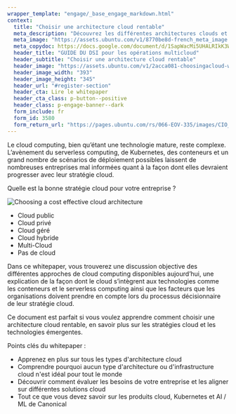 ```yaml
---
wrapper_template: "engage/_base_engage_markdown.html"
context:
  title: "Choisir une architecture cloud rentable"
  meta_description: "Découvrez les différentes architectures clouds et comment choisir une architecture rentable"
  meta_image: "https://assets.ubuntu.com/v1/8770be8d-french_meta_image.png"
  meta_copydoc: https://docs.google.com/document/d/1SapWacMi5UHALRIkK3WE2j5OS9NbHBzLLmt7XZkejtA
  header_title: "GUIDE DU DSI pour les opérations multicloud"
  header_subtitle: "Choisir une architecture cloud rentable"
  header_image: "https://assets.ubuntu.com/v1/2acca081-choosingacloud-white.svg"
  header_image_width: "393"
  header_image_height: "345"
  header_url: "#register-section"
  header_cta: Lire le whitepaper
  header_cta_class: p-button--positive
  header_class: p-engage-banner--dark
  form_include: fr
  form_id: 3580
  form_return_url: "https://pages.ubuntu.com/rs/066-EOV-335/images/CIO_MultiCloud_WP_French_28.01.20%20%283%29.pdf"
---
```


Le cloud computing, bien qu’étant une technologie mature, reste complexe. L’avènement du serverless computing, de Kubernetes, des conteneurs et un grand nombre de scénarios de déploiement possibles laissent de nombreuses entreprises mal informées quant à la façon dont elles devraient progresser avec leur stratégie cloud.

Quelle est la bonne stratégie cloud pour votre entreprise ?

<div class="col-12 u-equal-height">
  <div class="col-3">
    <p><img src="https://assets.ubuntu.com/v1/90010d3d-Screenshot+from+2018-09-03+10-33-04.png" alt="Choosing a cost effective cloud architecture"></p>
  </div>
  <div class="col-9 u-vertically-center">
    <ul class="p-list--divided is-split">
      <li class="p-list__item">Cloud public</li>
      <li class="p-list__item">Cloud privé</li>
      <li class="p-list__item">Cloud géré</li>
      <li class="p-list__item">Cloud hybride</li>
      <li class="p-list__item">Multi-Cloud</li>
      <li class="p-list__item">Pas de cloud</li>
    </ul>
  </div>
</div>

Dans ce whitepaper, vous trouverez une discussion objective des différentes approches de cloud computing disponibles aujourd’hui, une explication de la façon dont le cloud s’intègrent aux technologies comme les conteneurs et le serverless computing ainsi que les facteurs que les organisations doivent prendre en compte lors du processus décisionnaire de leur stratégie cloud.

Ce document est parfait si vous voulez apprendre comment choisir une architecture cloud rentable, en savoir plus sur les stratégies cloud et les technologies émergentes.

Points clés du whitepaper :

<ul class="p-list">
  <li class="p-list__item is-ticked">Apprenez en plus sur tous les types d'architecture cloud</li>
  <li class="p-list__item is-ticked">Comprendre pourquoi aucun type d'architecture ou d'infrastructure cloud n'est idéal pour tout le monde</li>
  <li class="p-list__item is-ticked">Découvrir comment évaluer les besoins de votre entreprise et les aligner sur différentes solutions cloud</li>
  <li class="p-list__item is-ticked">Tout ce que vous devez savoir sur les produits cloud, Kubernetes et AI / ML de Canonical</li>
</ul>
